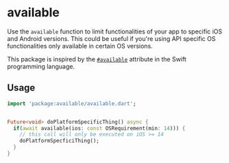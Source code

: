 # available

Use the `available` function to limit functionalities of your app to specific iOS and Android versions. 
This could be useful if you're using API specific OS functionalities only available in certain OS versions.

This package is inspired by the [`#available`](https://docs.swift.org/swift-book/documentation/the-swift-programming-language/attributes/#available) attribute in the Swift programming language.

## Usage

```dart
import 'package:available/available.dart';


Future<void> doPlatformSpecificThing() async {
  if(await available(ios: const OSRequirement(min: 14))) {
    // this call will only be executed on iOS >= 14
    doPlatformSpecficiThing();
  }
}
```
